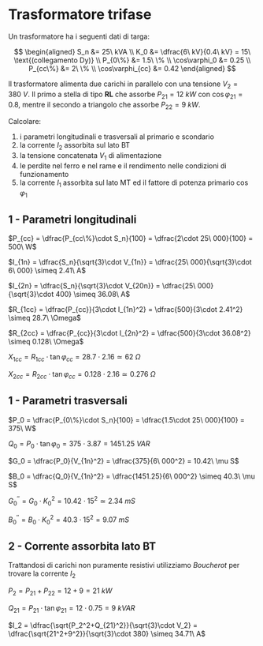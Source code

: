 # Trasformatore trifase  

Un trasformatore ha i seguenti dati di targa:  

$$
\begin{aligned}
    S_n &= 25\ kVA \\
    K_0 &= \dfrac{6\ kV}{0.4\ kV} = 15\ \text{(collegamento Dy)}  \\
    P_{0\%} &= 1.5\ \% \\
    \cos\varphi_0 &= 0.25 \\
    P_{cc\%} &= 2\ \% \\
    \cos\varphi_{cc} &= 0.42
\end{aligned}
$$

Il trasformatore alimenta due carichi in parallelo con una tensione $V_2 = 380\ V$. Il primo a stella di tipo **RL** che assorbe $P_{21} = 12\ kW$ con $\cos\varphi_{21} =0.8$, mentre il secondo a triangolo che assorbe $P_{22} = 9\ kW$.  

Calcolare:  
1. i parametri longitudinali e trasversali al primario e scondario
2. la corrente $I_2$ assorbita sul lato BT
3. la tensione concatenata $V_1$ di alimentazione
4. le perdite nel ferro e nel rame e il rendimento nelle condizioni di funzionamento
5. la corrente $I_1$ assorbita sul lato MT ed il fattore di potenza primario $\cos\varphi_1$  

## 1 - Parametri longitudinali  

$P_{cc} = \dfrac{P_{cc\%}\cdot S_n}{100} = \dfrac{2\cdot 25\ 000}{100} = 500\ W$  

$I_{1n} = \dfrac{S_n}{\sqrt{3}\cdot V_{1n}} = \dfrac{25\ 000}{\sqrt{3}\cdot 6\ 000} \simeq 2.41\ A$  

$I_{2n} = \dfrac{S_n}{\sqrt{3}\cdot V_{20n}} = \dfrac{25\ 000}{\sqrt{3}\cdot 400} \simeq 36.08\ A$  

$R_{1cc} = \dfrac{P_{cc}}{3\cdot I_{1n}^2} = \dfrac{500}{3\cdot 2.41^2} \simeq 28.7\ \Omega$  

$R_{2cc} = \dfrac{P_{cc}}{3\cdot I_{2n}^2} = \dfrac{500}{3\cdot 36.08^2} \simeq 0.128\ \Omega$  

$X_{1cc} = R_{1cc}\cdot \tan\varphi_{cc} = 28.7\cdot 2.16 \simeq 62\ \Omega$  

$X_{2cc} = R_{2cc}\cdot \tan\varphi_{cc} = 0.128\cdot 2.16 \simeq 0.276\ \Omega$  

## 1 - Parametri trasversali  

$P_0 = \dfrac{P_{0\%}\cdot S_n}{100} = \dfrac{1.5\cdot 25\ 000}{100} = 375\ W$  

$Q_0 = P_0\cdot\tan\varphi_0 = 375\cdot 3.87 = 1451.25\ VAR$  

$G_0 = \dfrac{P_0}{V_{1n}^2} = \dfrac{375}{6\ 000^2} = 10.42\ \mu S$  

$B_0 = \dfrac{Q_0}{V_{1n}^2} = \dfrac{1451.25}{6\ 000^2} \simeq 40.3\ \mu S$  

$G_0^{''} = G_0\cdot K_0^2 = 10.42\cdot 15^2 \simeq 2.34\ mS$  

$B_0^{''} = B_0\cdot K_0^2 = 40.3\cdot 15^2 = 9.07\ mS$  

## 2 - Corrente assorbita lato BT  

Trattandosi di carichi non puramente resistivi utilizziamo *Boucherot* per trovare la corrente $I_2$  

$P_2 = P_{21} + P_{22} = 12 + 9 = 21\ kW$  

$Q_{21} = P_{21}\cdot\tan\varphi_{21} = 12\cdot 0.75 = 9\ kVAR$  

$I_2 = \dfrac{\sqrt{P_2^2+Q_{21}^2}}{\sqrt{3}\cdot V_2} = \dfrac{\sqrt{21^2+9^2}}{\sqrt{3}\cdot 380} \simeq 34.71\ A$  
